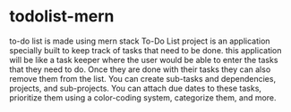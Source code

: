 # todolist-mern
  to-do list is made using mern stack To-Do List project is an application specially built to keep track of tasks that need to be done. this application will be like a task keeper where the user would be able to enter the tasks that they need to do. Once they are done with their tasks they can also remove them from the list. You can create sub-tasks and dependencies, projects, and sub-projects. You can attach due dates to these tasks, prioritize them using a color-coding system, categorize them, and more.
